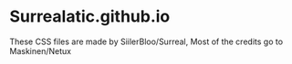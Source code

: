 # Surrealatic.github.io
These CSS files are made by SiilerBloo/Surreal, Most of the credits go to Maskinen/Netux
